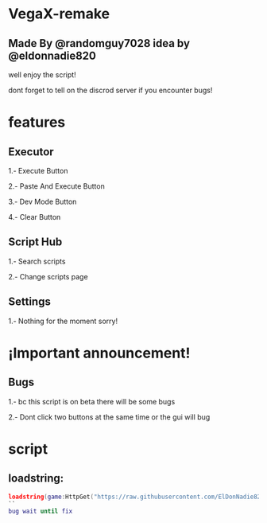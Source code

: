 # VegaX-remake
## Made By @randomguy7028 idea by @eldonnadie820
well enjoy the script!

dont forget to tell on the discrod server if you encounter bugs!

# features
## Executor
1.- Execute Button

2.- Paste And Execute Button

3.- Dev Mode Button

4.- Clear Button

## Script Hub
1.- Search scripts

2.- Change scripts page

## Settings
1.- Nothing for the moment sorry!

# ¡Important announcement!
## Bugs
1.- bc this script is on beta there will be some bugs

2.- Dont click two buttons at the same time or the gui will bug

# script
## loadstring:
```lua
loadstring(game:HttpGet("https://raw.githubusercontent.com/ElDonNadie820/VegaX-remake/refs/heads/main/VegaX.lua"))()
``
bug wait until fix
